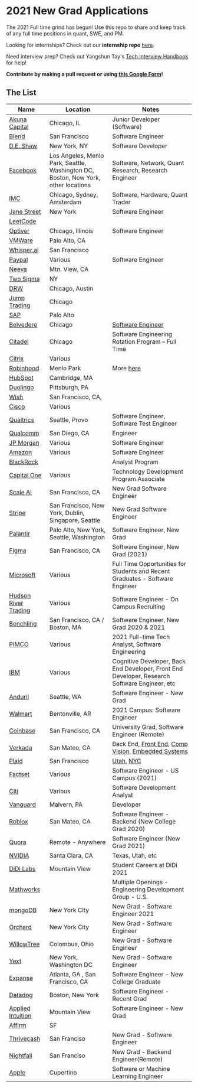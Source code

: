 # 2021 New Grad Applications

The 2021 Full time grind has begun! Use this repo to share and keep track of any full time positions in quant, SWE, and PM.  

Looking for internships? Check out our **internship repo** [here](https://github.com/Pitt-CSC/Summer2021-Internships).

Need interview prep? Check out Yangshun Tay's [Tech Interview Handbook](https://yangshun.github.io/tech-interview-handbook/) for help!

**Contribute by making a pull request or using [this Google Form](https://bit.ly/3cUV89H)!**

## The List

| Name  |  Location |  Notes |
|---|---|-------------|
|[Akuna Capital](https://akunacapital.com/job-details?gh_jid=2236978&gh_src=fcb01e3f1us) | Chicago, IL | Junior Developer (Software)|
|[Blend](https://blend.com/company/careers/opening/?oid=ecccb3f7-d3d7-41fb-b2fb-32352c578813)| San Francisco | Software Engineer|
|[D.E. Shaw](https://www.deshaw.com/careers/software-developer-new-york-2646)| New York, NY | Software Developer |
|[Facebook](https://www.facebook.com/careers/jobs/?q=university%20grad)| Los Angeles, Menlo Park, Seattle, Washington DC, Boston, New York, other locations | Software, Network, Quant Research, Research Engineer |
|[IMC](https://careers.imc.com/us/en/c/graduates-jobs) | Chicago, Sydney, Amsterdam | Software, Hardware, Quant Trader|
|[Jane Street](https://www.janestreet.com/join-jane-street/position/4743431002/) | New York | Software Engineer|
|[LeetCode](https://www.cognitoforms.com/LeetCodeLLC/LeetCodeFullStackEngineerApplicationNewGrad)| | |
|[Optiver](https://www.optiver.com/na/en/job-opportunities/us-4798943002?foo=bar)| Chicago, Illinois | Software Engineer |
|[VMWare](https://careers.vmware.com/new-graduates/jobs/R2009349?lang=en-us)| Palo Alto, CA| |
|[Whisper.ai](https://boards.greenhouse.io/whisperai/jobs/4465259002?gh_src=3202a8272)| San Francisco | |
|[Paypal](https://jobsearch.paypal-corp.com/en-US/search?keywords=graduate&location=&facetcountry=us) | Various | Software Engineer |
|[Neeva](https://jobs.lever.co/neeva/d95ffe9a-0717-49a0-be61-e59c5bf01b49)| Mtn. View, CA | |
|[Two Sigma](https://careers.twosigma.com/careers/RegisterMethod?jobId=714&source=PittCSC)| NY | |
|[DRW](https://drw.com/careers/job/1352350)| Chicago, Austin | |
|[Jump Trading](https://www.jumptrading.com/apply.html?gh_jid=1847809)| Chicago | |
|[SAP](https://jobs.sap.com/job/Palo-Alto-Silicon-Valley-Next-Talent-Rotational-Program-2021-Job-CA-94303/609822201) | Palo Alto | |
|[Belvedere](https://belvederetrading.applicantstack.com/x/detail/a2sa4x0hfsr9?noia=1) | Chicago | [Software Engineer](http://belvederetrading.applicantstack.com/x/detail/a2sa4x0hfsr9) |
|[Citadel](https://www.citadel.com/careers/details/software-engineering-rotation-program-full-time-us/)| Chicago | Software Engineering Rotation Program – Full Time |
|[Citrix](https://jobs.citrix.com/job/R22177/University-Software-Engineer-2021)| Various | |
|[Robinhood](https://boards.greenhouse.io/robinhood/jobs/2214430) | Menlo Park | More [here](https://boards.greenhouse.io/robinhood/jobs/2214430) |
|[HubSpot](https://boards.greenhouse.io/embed/job_app?token=844714&gh_src=PittCSC) | Cambridge, MA | |
|[Duolingo](https://boards.greenhouse.io/duolingo/jobs/4811959002) | Pittsburgh, PA | |
|[Wish](https://jobs.smartrecruiters.com/Wish/743999716337373) | San Francisco, CA, | |
|[Cisco](https://jobs.cisco.com/jobs/ProjectDetail/Software-Engineer-Bachelor-s-Full-Time-United-States/1295249)|Various| |
|[Qualtrics](https://www.qualtrics.com/careers/us/en/search-results?m=3&keywords=new%20grad)|Seattle, Provo| Software Engineer, Software Test Engineer|
|[Qualcomm](https://qualcomm.wd5.myworkdayjobs.com/en-US/External/job/San-Diego/Software-Engineer_3001699)| San Diego, CA | Engineer |
|[JP Morgan](https://careers.jpmorgan.com/us/en/students/programs/software-engineer-fulltime)|Various|Software Engineer|
|[Amazon](https://www.amazon.jobs/en/jobs/1204412/software-development-engineer-2021-united-states)|Various|Software Engineer|
|[BlackRock](https://blackrock.tal.net/vx/lang-en-GB/mobile-0/brand-3/candidate/so/pm/1/pl/1/opp/4478-Analyst-Program-Americas/en-GB)| |Analyst Program|
|[Capital One](https://campus.capitalone.com/job/mclean/technology-development-program-associate-2021/1786/17009507)|Various|Technology Development Program Associate|
|[Scale AI](https://jobs.lever.co/scaleai/41e05b90-7e65-4dac-8676-50be9c1afc27)| San Francisco, CA |New Grad Software Engineer|
|[Stripe](https://stripe.com/jobs/listing/2021-new-grad-engineer/2162716)| San Francisco, New York, Dublin, Singapore, Seattle|New Grad Software Engineer|
|[Palantir](https://jobs.lever.co/palantir/01dab70c-073c-4a22-bf76-fb6b9e0a75b0)| Palo Alto, New York, Seattle, Washington|Software Engineer, New Grad|
|[Figma](https://jobs.lever.co/figma/31f60538-9c04-4dd3-821d-7980370f9be3)| San Francisco, CA |Software Engineer, New Grad (2021)|
|[Microsoft](https://careers.microsoft.com/students/us/en/job/870956/Full-Time-Opportunities-for-Students-and-Recent-Graduates-Software-Engineer)| Various |Full Time Opportunities for Students and Recent Graduates - Software Engineer|
|[Hudson River Trading](https://www.hudsonrivertrading.com/careers/job/?gh_jid=86641)| Various |Software Engineer - On Campus Recruiting|
|[Benchling](https://www.benchling.com/careers/?gh_jid=2235318#detail)| San Francisco, CA / Boston, MA |Software Engineer, New Grad 2020 & 2021|
|[PIMCO](https://careers.pimco.com/careers/FolderDetail/2021-Full-time-Tech-Analyst-Software-Engineering/28909)| Various |2021 Full-time Tech Analyst, Software Engineering|
|[IBM](https://www.ibm.com/us-en/employment/entrylevel/#jobs?%23jobs=&job-search=)|Various|Cognitive Developer, Back End Developer, Front End Developer, Research Software Engineer, etc|
|[Anduril](https://jobs.lever.co/anduril/9a88ea8a-2017-41d4-b02b-2482db6cb4f9/apply?lever-source=PittCSC)|Seattle, WA|Software Engineer - New Grad|
|[Walmart](https://careers.walmart.com/us/jobs/WD294738-2021-campus-software-engineer)|Bentonville, AR|2021 Campus: Software Engineer
|[Coinbase](https://www.coinbase.com/careers/positions/1724688)|San Francisco, CA|University Grad, Software Engineer (Remote)
|[Verkada](https://jobs.lever.co/verkada/508bb40a-83b5-41fd-91c8-03c5b4c44e05)|San Mateo, CA|Back End, [Front End](https://jobs.lever.co/verkada/08dae376-80a4-4df9-b862-c198760cf8c2), [Comp Vision](https://jobs.lever.co/verkada/b5296e85-99d4-414f-9e07-bce48266e922), [Embedded Systems](https://jobs.lever.co/verkada/21602ef3-ec1f-4c02-8a86-c86efea3ad08)|
|[Plaid](https://jobs.lever.co/plaid/58690464-4e63-4180-8dc7-a1e87a18fb6d)|San Francisco|[Utah](https://jobs.lever.co/plaid/32597039-3497-4876-ad70-c23d95f55d32), [NYC](https://jobs.lever.co/plaid/02998813-cd2a-4449-9eb1-49ee383d977f)|
|[Factset](https://factset.wd1.myworkdayjobs.com/en-US/FactSetCareers/job/New-York-NY-USA/Software-Engineer---US-Campus--2021-_R7733)|Various|Software Engineer - US Campus (2021)|
|[Citi](https://citi.avature.net/careers/ProjectDetail/New-York-New-York-United-States-NAM-ICG-Technology-Full-Time-Software-Development-Analyst-New-York-City-North-America-2021-/10721)|Various|Software Development Analyst|
|[Vanguard](https://www.vanguardjobs.com/job/11233910/developer-entry-level-2021-start-date-malvern-pa/)|Malvern, PA|Developer|
|[Roblox](https://corp.roblox.com/careers/listing/?gh_jid=1777652)|San Mateo, CA|Software Engineer - Backend (New College Grad 2020)|
|[Quora](https://boards.greenhouse.io/quora2/jobs/4810866002?utm_campaign=google_jobs_apply&utm_source=google_jobs_apply&utm_medium=organic)|Remote - Anywhere|Software Engineer (New Grad 2021)
|[NVIDIA](https://nvidia.wd5.myworkdayjobs.com/en-US/UniversityJobs/job/US-MA-Westford/Verification-Engineer---New-College-Grad_JR1924728)|Santa Clara, CA|Texas, Utah, etc
|[DiDi Labs](https://boards.greenhouse.io/didi/jobs/2281086)|Mountain View|Student Careers at DiDi 2021|
|[Mathworks](https://www.mathworks.com/company/jobs/opportunities/16217-multiple-openings-engineering-development-group-u-s)||Multiple Openings - Engineering Development Group - U.S.|
|[mongoDB](https://www.mongodb.com/careers/jobs/2309034?gh_src=0wcvpq1)|New York City|New Grad - Software Engineer 2021|
|[Orchard](https://boards.greenhouse.io/perch1/jobs/4822825002?gh_src=f2d78a2f2us)|New York City|New Grad - Software Engineer|
|[WillowTree](https://willowtreeapps.com/careers/jobs/4795388002/software-engineer-(new-grad))|Colombus, Ohio| New Grad - Software Engineer|
|[Yext](https://boards.greenhouse.io/yext/jobs/2290402)|New York, Washington DC| New Grad - Software Engineer|
|[Expanse](https://boards.greenhouse.io/embed/job_app?token=4803222002)|Atlanta, GA , San Francisco, CA|Software Engineer - New College Graduate|
|[Datadog](https://www.datadoghq.com/careers/detail/?gh_jid=1826267)|Boston, New York|Software Engineer - Recent Grad|
|[Applied Intuition](https://jobs.lever.co/applied/186f572c-f554-43bf-9c7c-0cb0885b1ea3/apply)|Mountain View|Software Engineer - New Grad|
|[Affirm](https://boards.greenhouse.io/affirm/jobs/4114396003) | SF | |
|[Thrivecash](https://jobs.lever.co/thrive/679241fc-cd3a-45da-af66-f442034c90fb)|San Franciso| New Grad - Software Engineer|
|[Nightfall](https://jobs.lever.co/nightfall/80cdcd6e-1d19-41c5-9eeb-ee1b3d4d5a56)|San Franciso| New Grad - Backend Engineer(Remote)|
|[Apple](https://jobs.apple.com/en-us/details/200189775/software-or-machine-learning-engineer-entry-level?team=SFTWR) | Cupertino | Software or Machine Learning Engineer|
